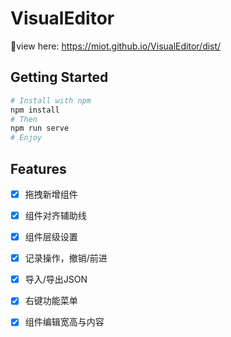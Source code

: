 # VisualEditor

🥳view here: https://miot.github.io/VisualEditor/dist/

## Getting Started

```sh
# Install with npm
npm install
# Then
npm run serve
# Enjoy
```

## Features

- [x] 拖拽新增组件
- [x] 组件对齐辅助线
- [x] 组件层级设置
- [x] 记录操作，撤销/前进
- [x] 导入/导出JSON
- [x] 右键功能菜单
- [x] 组件编辑宽高与内容

